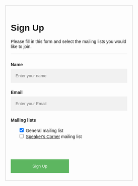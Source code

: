 <style>
body {font-family: Arial, Helvetica, sans-serif;}
* {box-sizing: border-box}

/* Full-width input fields */
input[type=text] {
  width: 100%;
  padding: 15px;
  margin: 5px 0 22px 0;
  display: inline-block;
  border: none;
  background: #f1f1f1;
}

input[type=text]:focus {
  background-color: #ddd;
  outline: none;
}

hr {
  border: 1px solid #f1f1f1;
  margin-bottom: 25px;
}

/* Set a style for all buttons */
button {
  background-color: #4CAF50;
  color: white;
  padding: 14px 20px;
  margin: 8px 0;
  border: none;
  cursor: pointer;
  width: 100%;
  opacity: 0.9;
}

button:hover {
  opacity:1;
}

/* Float signup button and add an equal width */
.signupbtn {
  float: left;
  margin-top: 50px;
  width: 50%;
}

/* Add padding to container elements */
.container {
  padding: 16px;
}

/* Clear floats */
.clearfix::after {
  content: "";
  clear: both;
  display: table;
}

.alert {
  padding: 20px;
  background-color: #f44336;
  color: white;
  opacity: 1;
  transition: opacity 0.6s;
  margin-bottom: 15px;
}

.alert.success {background-color: #4CAF50;}
.alert.info {background-color: #2196F3;}
.alert.warning {background-color: #ff9800;}

.closebtn {
  margin-left: 15px;
  color: white;
  font-weight: bold;
  float: right;
  font-size: 12px;
  line-height: 20px;
  cursor: pointer;
  transition: 0.3s;
}

.closebtn:hover {
  color: black;
}

/* Change styles for cancel button and signup button on extra small screens */
@media screen and (max-width: 300px) {
  .signupbtn {
     width: 100%;
  }
}

</style>
  <form id="mailingListForm" method="post" action="https://vsf-worker.virtualscienceforum.workers.dev" style="border:1px solid #ccc" onsubmit="submitMailingListSignupForm(event);">
  <div class="container">
    <h1>Sign Up</h1>
    <p>Please fill in this form and select the mailing lists you would like to join.</p>
    <div id="errordiv" class="alert" style="display:none">
      <span class="closebtn" onclick="this.parentElement.style.display='none';"">&times;</span>
      <strong id="errormsg"></strong>
    </div>
    <hr>
    <label for="name"><b>Name</b></label>
    <input type="text" placeholder="Enter your name" name="name" id="name" required>
    <label for="address"><b>Email</b></label>
    <input type="text" placeholder="Enter your Email" name="address" id="address" required>
    <div id="mailinglists">
      <label for="mailinglist"><b>Mailing lists</b></label>
      <ul id="mailinglist" style='list-style:none'>
        <li> <input type="checkbox" name="signup-checkbox" value="signup-general" checked> General mailing list </li>
        <li> <input type="checkbox" name="signup-checkbox" value="signup-speakerscorner"> <a href="#speakers-corner">Speaker's Corner</a> mailing list </li>
      </ul>
    </div>
    <div id="recaptcha" name="recaptcha" class="g-recaptcha" data-sitekey="6Lf37MoZAAAAAF19QdljioXkLIw23w94QWpy9c5E"></div>
    <div class="clearfix">
      <button type="submit" class="signupbtn">Sign Up</button>
    </div>
  </div>
</form>

<script src='https://www.google.com/recaptcha/api.js' async defer></script>

